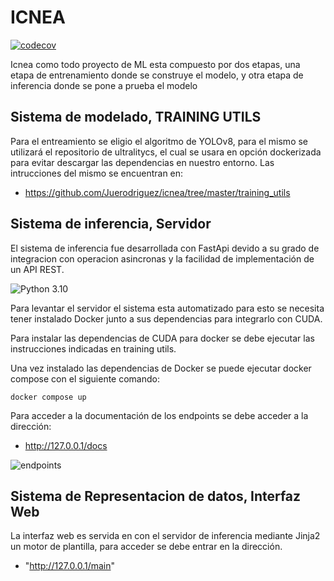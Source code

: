 # ICNEA
[![codecov](https://codecov.io/gh/Juerodriguez/icnea/branch/master/graph/badge.svg?token=CS77QAL0ZB)](https://codecov.io/gh/Juerodriguez/icnea)

Icnea como todo proyecto de ML esta compuesto por dos etapas, una etapa de entrenamiento donde se construye el
modelo, y otra etapa de inferencia donde se pone a prueba el modelo

## Sistema de modelado, TRAINING UTILS

Para el entreamiento se eligio el algoritmo de YOLOv8, para el mismo se utilizará el repositorio de ultralitycs,
el cual se usara en opción dockerizada para evitar descargar las dependencias en nuestro entorno. Las intrucciones
del mismo se encuentran en: 

- https://github.com/Juerodriguez/icnea/tree/master/training_utils


## Sistema de inferencia, Servidor 

El sistema de inferencia fue desarrollada con FastApi devido a su grado de integracion con operacion asincronas y la facilidad de implementación de un API REST.

![Python 3.10](https://img.shields.io/badge/python-3.10-blue.svg)



Para levantar el servidor el sistema esta automatizado para esto se necesita tener instalado Docker junto a sus dependencias para integrarlo con CUDA.

Para instalar las dependencias de CUDA para docker se debe ejecutar las instrucciones indicadas en training utils.


Una vez instalado las dependencias de Docker se puede ejecutar docker compose con el siguiente comando:

```
docker compose up
```

Para acceder a la documentación de los endpoints se debe acceder a la dirección:

- http://127.0.0.1/docs

![endpoints](https://user-images.githubusercontent.com/73370773/231500122-e8b7a4e4-e251-440a-9549-56a1e7ebf369.png)

## Sistema de Representacion de datos, Interfaz Web

La interfaz web es servida en con el servidor de inferencia mediante Jinja2 un motor de plantilla, para acceder se debe entrar en la dirección.

- "http://127.0.0.1/main"

